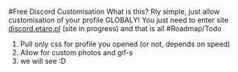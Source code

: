#Free Discord Customisation
What is this?
Rly simple, just allow customisation of your profile GLOBALY!
You just need to enter site [discord.etaro.pl](https://discord.etaro.pl "Free customisation") (site in progress)
and that is all
#Roadmap/Todo
1. Pull only css for profile you opened (or not, depends on speed)
2. Allow for custom photos and gif-s
3. we will see :D
